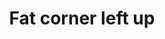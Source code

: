 ---
title: Fat corner left up
tags: ["fat", "corner", "left", "up", "direction", "pointing", "movement"]
icon: fat-corner-left-up
svg: '<svg xmlns="http://www.w3.org/2000/svg" width="24" height="24" fill="none" viewBox="0 0 24 24" stroke-width="1.5" stroke-linecap="round" stroke-linejoin="round" stroke="currentColor"><path d="M19.923 21c-2.81-2.202-4.406-4.157-4.785-5.866-.38-1.709-.436-3.336-.172-4.88H20L11.786 3 4 10.253h4.784C8.808 13.11 9.88 15.54 12 17.54s4.761 3.154 7.923 3.461"/></svg>'
---